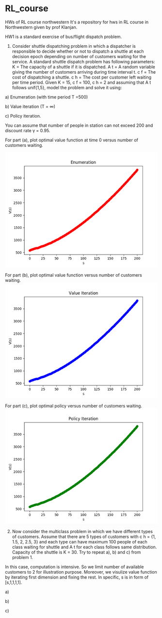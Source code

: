 # RL_course
HWs of RL course northwestern
It's a repository for hws in RL course in Northwestern given by prof Klanjan.

HW1 is a standard exercise of bus/flight dispatch problem. 

1) Consider shuttle dispatching problem in which a dispatcher is responsible to decide whether or not
to dispatch a shuttle at each decision epoch depending on number of customers waiting for the service. A
standard shuttle dispatch problem has following parameters:
K = The capacity of a shuttle if it is dispatched.
A t = A random variable giving the number of customers arriving during time interval t.
c f = The cost of dispatching a shuttle.
c h = The cost per customer left waiting per time period.
Given K = 15, c f = 100, c h = 2 and assuming that A t follows unif{1,5}, model the problem and solve it
using:

a) Enumeration (with time period T =500)

b) Value iteration (T = ∞)

c) Policy iteration.

You can assume that number of people in station can not exceed 200 and discount rate γ = 0.95.

For part (a), plot optimal value function at time 0 versus number of customers waiting.

![alt text](https://github.com/yizhucannotdrive/RL_course/blob/master/HW1_1a.png)

For part (b), plot optimal value function versus number of customers waiting.
![alt text](https://github.com/yizhucannotdrive/RL_course/blob/master/HW1_1b.png)

For part (c), plot optimal policy versus number of customers waiting.
![alt text](https://github.com/yizhucannotdrive/RL_course/blob/master/HW1_1c.png)

2) Now consider the multiclass problem in which we have different types of customers. Assume that there
are 5 types of customers with c h = {1, 1.5, 2, 2.5, 3} and each type can have maximum 100 people of each
class waiting for shuttle and A t for each class follows same distribution. Capacity of the shuttle is K = 30.
Try to repeat a), b) and c) from problem 1.

In this case, computation is intensive. So we limit number of available customers to 2 for illustration purpose. Moreover, we visulize value function by iterating first dimension and fixing the rest. In specific, s is in form of [s,1,1,1,1].

a)

b)

c)



